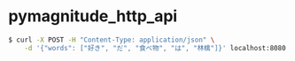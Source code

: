 # pymagnitude_http_api

```sh
$ curl -X POST -H "Content-Type: application/json" \
    -d '{"words": ["好き", "だ", "食べ物", "は", "林檎"]}' localhost:8080
```